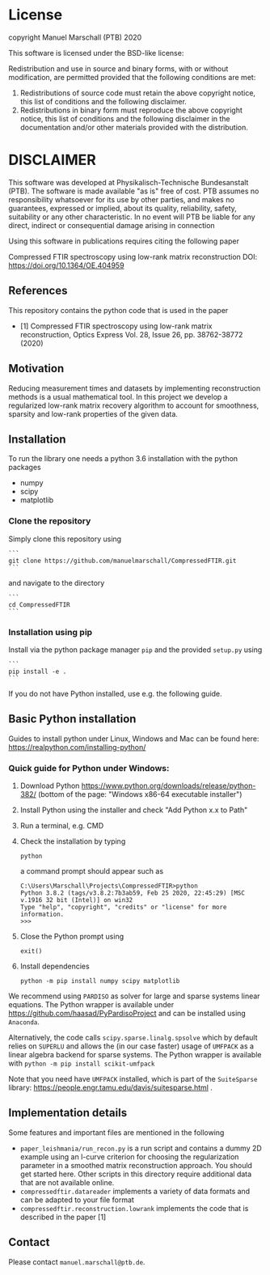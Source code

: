 # License

 copyright Manuel Marschall (PTB) 2020

 This software is licensed under the BSD-like license:

 Redistribution and use in source and binary forms, with or without
 modification, are permitted provided that the following conditions are met:

 1. Redistributions of source code must retain the above copyright notice,
    this list of conditions and the following disclaimer.
 2. Redistributions in binary form must reproduce the above copyright
    notice, this list of conditions and the following disclaimer in
    the documentation and/or other materials provided with the distribution.

 DISCLAIMER
 ==========
 This software was developed at Physikalisch-Technische Bundesanstalt
 (PTB). The software is made available "as is" free of cost. PTB assumes
 no responsibility whatsoever for its use by other parties, and makes no
 guarantees, expressed or implied, about its quality, reliability, safety,
 suitability or any other characteristic. In no event will PTB be liable
 for any direct, indirect or consequential damage arising in connection

Using this software in publications requires citing the following paper

Compressed FTIR spectroscopy using low-rank matrix reconstruction
DOI: https://doi.org/10.1364/OE.404959


## References

This repository contains the python code that is used in the paper 
* [1] Compressed FTIR spectroscopy using low-rank matrix reconstruction, Optics Express Vol. 28, Issue 26, pp. 38762-38772 (2020) 


## Motivation
Reducing measurement times and datasets by implementing reconstruction methods is a usual mathematical tool.
In this project we develop a regularized low-rank matrix recovery algorithm to account for smoothness, sparsity and low-rank properties of the given data.

## Installation 

To run the library one needs a python 3.6 installation with the python packages
* numpy
* scipy
* matplotlib

### Clone the repository 

Simply clone this repository using 

	```
	git clone https://github.com/manuelmarschall/CompressedFTIR.git
	``` 

and navigate to the directory 

	```
	cd CompressedFTIR
	```

### Installation using pip

Install via the python package manager `pip` and the provided `setup.py` using

	```
	pip install -e .
	```

If you do not have Python installed, use e.g. the following guide.

## Basic Python installation 

Guides to install python under Linux, Windows and Mac can be found here: https://realpython.com/installing-python/

### Quick guide for Python under Windows:

1. Download Python https://www.python.org/downloads/release/python-382/ (bottom of the page: "Windows x86-64 executable installer") 
2. Install Python using the installer and check "Add Python x.x to Path"
3. Run a terminal, e.g. CMD
4. Check the installation by typing

	```
	python
	```
   a command prompt should appear such as 

	```
	C:\Users\Marschall\Projects\CompressedFTIR>python
	Python 3.8.2 (tags/v3.8.2:7b3ab59, Feb 25 2020, 22:45:29) [MSC v.1916 32 bit (Intel)] on win32
	Type "help", "copyright", "credits" or "license" for more information.
	>>>
	```


5. Close the Python prompt using
	```
	exit()
	```
6. Install dependencies
	```
	python -m pip install numpy scipy matplotlib
	```
We recommend using `PARDISO` as solver for large and sparse systems linear equations. The Python wrapper is available under https://github.com/haasad/PyPardisoProject and can be installed using `Anaconda`. 

Alternatively, the code calls `scipy.sparse.linalg.spsolve` which by default relies on `SUPERLU` and allows the (in our case faster) usage of `UMFPACK` as a linear algebra backend for sparse systems. The Python wrapper is available with
	```
	python -m pip install scikit-umfpack 
	```

Note that you need have `UMFPACK` installed, which is part of the `SuiteSparse` library: https://people.engr.tamu.edu/davis/suitesparse.html .

## Implementation details

Some features and important files are mentioned in the following

* `paper_leishmania/run_recon.py` is a run script and contains a dummy 2D example using an l-curve criterion for choosing the regularization parameter in a smoothed matrix reconstruction approach. You should get started here. Other scripts in this directory require additional data that are not available online.
* `compressedftir.datareader` implements a variety of data formats and can be adapted to your file format
* `compressedftir.reconstruction.lowrank` implements the code that is described in the paper [1]


## Contact

Please contact `manuel.marschall@ptb.de`.
